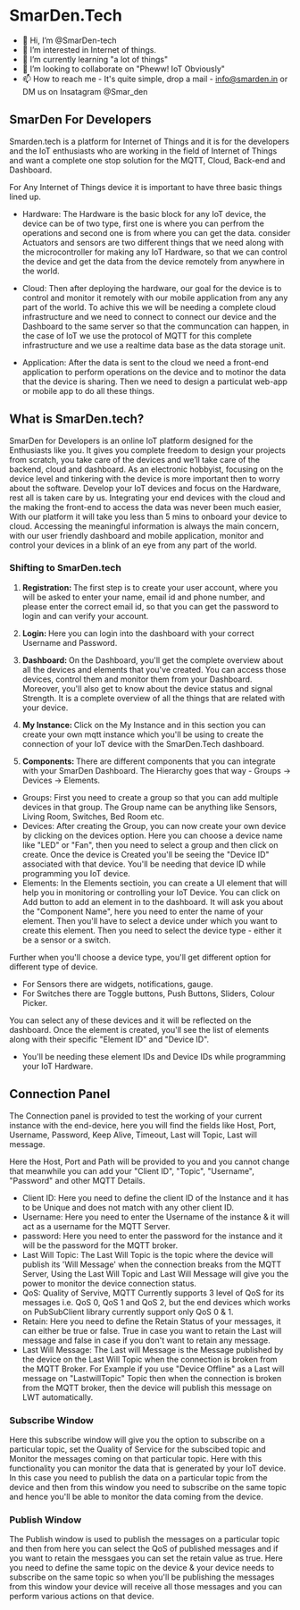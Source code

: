 # SmarDen.Tech
- 👋 Hi, I’m @SmarDen-tech
- 👀 I’m interested in Internet of things.
- 🌱 I’m currently learning "a lot of things"
- 💞️ I’m looking to collaborate on "Pheww! IoT Obviously"
- 📫 How to reach me - It's quite simple, drop a mail - info@smarden.in
or DM us on Insatagram @Smar_den

## SmarDen For Developers 
Smarden.tech is a platform for Internet of Things and it is for the developers and the IoT enthusiasts who are working in the field of Internet of Things and want a complete one stop solution for the MQTT, Cloud, Back-end and Dashboard.

 For Any Internet of Things device it is important to have three basic things lined up. 
 - Hardware: The Hardware is the basic block for any IoT device, the device can be of two type, first one is where you can perfrom the operations and second one is from where you can get the data. consider Actuators and sensors are two different things that we need along with the microcontroller for making any IoT Hardware, so that we can control the device and get the data from the device remotely from anywhere in the world. 

 - Cloud: Then after deploying the hardware, our goal for the device is to control and monitor it remotely with our mobile application from any any part of the world. To achive this we will be needing a complete cloud infrastructure and we need to connect to connect our device and the Dashboard to the same server so that the communcation can happen, in the case of IoT we use the protocol of MQTT for this complete infrastructure and we use a realtime data base as the data storage unit. 

 - Application: After the data is sent to the cloud we need a front-end application to perform operations on the device and to motinor the data that the device is sharing. Then we need to design a particulat web-app or mobile app to do all these things. 

## What is SmarDen.tech? 

SmarDen for Developers is an online IoT platform designed for the Enthusiasts like you. It gives you complete freedom to design your projects from scratch, you take care of the devices and we’ll take care of the backend, cloud and dashboard.
As an electronic hobbyist, focusing on the device level and tinkering with the device is more important then to worry about the software. Develop your IoT devices and focus on the Hardware, rest all is taken care by us.
Integrating your end devices with the cloud and the making the front-end to access the data was never been much easier, With our platform it will take you less than 5 mins to onboard your device to cloud. 
Accessing the meaningful information is always the main concern, with our user friendly dashboard and mobile application, monitor and control your devices in a blink of an eye from any part of the world. 

### Shifting to SmarDen.tech 
1. <b>Registration: </b>The first step is to create your user account, where you will be asked to enter your name, email id and phone number, and please enter the correct email id, so that you can get the password to login and can verify your account.
  

2. <b>Login: </b>Here you can login into the dashboard with your correct Username and Password.
   

3. <b>Dashboard: </b>On the Dashboard, you'll get the complete overview about all the devices and elements that you've created. You can access those devices, control them and monitor them from your Dashboard. Moreover, you'll also get to know about the device status and signal Strength. It is a complete overview of all the things that are related with your device. 

4. <b>My Instance: </b>Click on the My Instance and in this section you can create your own mqtt instance which you'll be using to create the connection of your IoT device with the SmarDen.Tech dashboard.

5. <b>Components: </b>There are different components that you can integrate with your SmarDen Dashboard. The Hierarchy goes that way - Groups -> Devices -> Elements. 
  - Groups: First you need to create a group so that you can add multiple devices in that group. The Group name can be anything like Sensors, Living Room, Switches, Bed Room etc. 
  - Devices: After creating the Group, you can now create your own device by clicking on the devices option. Here you can choose a device name like "LED" or "Fan", then you need to select a group and then click on create. Once the device is Created you'll be seeing the "Device ID" associated with that device. You'll be needing that device ID while programming you IoT device. 
  - Elements: In the Elements sectioin, you can create a UI element that will help you in monitoring or controlling your IoT Device. You can click on Add button to add an element in to the dashboard. 
It will ask you about the "Component Name", here you need to enter the name of your element. 
Then you'll have to select a device under which you want to create this element. 
Then you need to select the device type - either it be a sensor or a switch. 

Further when you'll choose a device type, you'll get different option for different type of device. 
- For Sensors there are widgets, notifications, gauge.
- For Switches there are Toggle buttons, Push Buttons, Sliders, Colour Picker. 

You can select any of these devices and it will be reflected on the dashboard. 
Once the element is created, you'll see the list of elements along with their specific "Element ID" and "Device ID". 

* You'll be needing these element IDs and Device IDs while programming your IoT Hardware. 

 
      
## Connection Panel
The Connection panel is provided to test the working of your current instance with the end-device, here you will find the fields like Host, Port, Username, Password, Keep Alive, Timeout, Last will Topic, Last will message.

 Here the Host, Port and Path will be provided to you and you cannot change that meanwhile you can add your "Client ID", "Topic", "Username", "Password" and other MQTT Details.
 - Client ID: Here you need to define the client ID of the Instance and it has to be Unique and does not match with any other client ID. 
 - Username: Here you need to enter the Username of the instance & it will act as a username for the MQTT Server. 
 - password: Here you need to enter the password for the instance and it will be the password for the MQTT broker.
 - Last Will Topic: The Last Will Topic is the topic where the device will publish its 'Will Message' when the connection breaks from the MQTT Server, Using the Last Will Topic and Last Will Message will give you the power to monitor the device connection status. 
 - QoS: Quality of Servive, MQTT Currently supports 3 level of QoS for its messages i.e.  QoS 0, QoS 1 and QoS 2, but the end devices which works on PubSubClient library currently support only QoS 0 & 1. 
 - Retain: Here you need to define the Retain Status of your messages, it can either be true or false. True in case you want to retain the Last will message and false in case if you don't want to retain any message. 
 - Last Will Message: The Last will Message is the Message published by the device on the Last Will Topic when the connection is broken from the MQTT Broker. For Example if you use "Device Offline" as a Last will message on "LastwillTopic" Topic then when the connection is broken from the MQTT broker, then the device will publish this message on LWT automatically.
 
### Subscribe Window
Here this subscribe window will give you the option to subscribe on a particular topic, set the Quality of Service for the subscibed topic and Monitor the messages coming on that particular topic. Here with this functionality you can monitor the data that is generated by your IoT device. In this case you need to publish the data on a particular topic from the device and then from this window you need to subscribe on the same topic and hence you'll be able to monitor the data coming from the device.

### Publish Window
The Publish window is used to publish the messages on a particular topic and then from here you can select the QoS of published messages and if you want to retain the messgaes you can set the retain value as true. Here you need to define the same topic on the device & your device needs to subscribe on the same topic so when you'll be publishing the messages from this window your device will receive all those messages and you can perform various actions on that device. 

      
      
